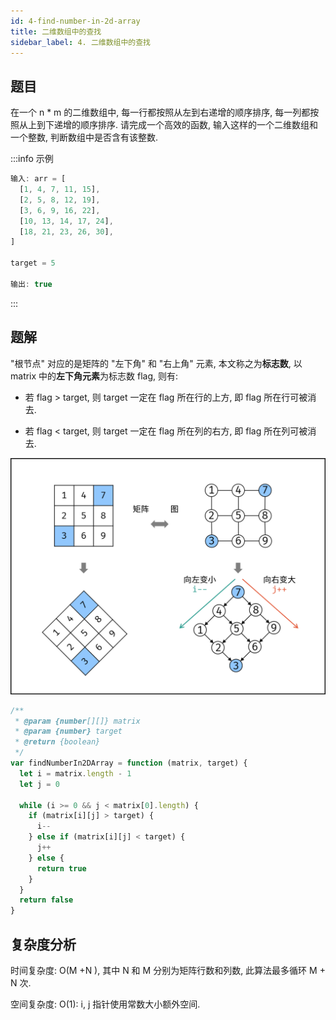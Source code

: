 ```yaml
---
id: 4-find-number-in-2d-array
title: 二维数组中的查找
sidebar_label: 4. 二维数组中的查找
---
```


## 题目

在一个 n \* m 的二维数组中, 每一行都按照从左到右递增的顺序排序, 每一列都按照从上到下递增的顺序排序. 请完成一个高效的函数, 输入这样的一个二维数组和一个整数, 判断数组中是否含有该整数.

:::info 示例

```ts
输入: arr = [
  [1, 4, 7, 11, 15],
  [2, 5, 8, 12, 19],
  [3, 6, 9, 16, 22],
  [10, 13, 14, 17, 24],
  [18, 21, 23, 26, 30],
]

target = 5

输出: true
```

:::

## 题解

"根节点" 对应的是矩阵的 "左下角" 和 "右上角" 元素, 本文称之为**标志数**, 以 matrix 中的**左下角元素**为标志数 flag, 则有:

- 若 flag > target, 则 target 一定在 flag 所在行的上方, 即 flag 所在行可被消去.

- 若 flag < target, 则 target 一定在 flag 所在列的右方, 即 flag 所在列可被消去.

![4-find-number-in-2d-array](../../static/img/4-find-number-in-2d-array.png)

```ts
/**
 * @param {number[][]} matrix
 * @param {number} target
 * @return {boolean}
 */
var findNumberIn2DArray = function (matrix, target) {
  let i = matrix.length - 1
  let j = 0

  while (i >= 0 && j < matrix[0].length) {
    if (matrix[i][j] > target) {
      i--
    } else if (matrix[i][j] < target) {
      j++
    } else {
      return true
    }
  }
  return false
}
```

## 复杂度分析

时间复杂度: O(M +N ), 其中 N 和 M 分别为矩阵行数和列数, 此算法最多循环 M + N 次.

空间复杂度: O(1): i, j 指针使用常数大小额外空间.
